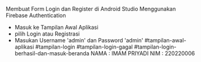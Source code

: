 Membuat Form Login dan Register di Android Studio Menggunakan Firebase Authentication
- Masuk ke Tampilan Awal Aplikasi
- pilih Login atau Registrasi
- Masukan Username 'admin' dan Password 'admin'
#tampilan-awal-aplikasi
#tampilan-login
#tampilan-login-gagal
#tampilan-login-berhasil-dan-masuk-beranda
NAMA  : IMAM PRIYADI
NIM   : 220220006
